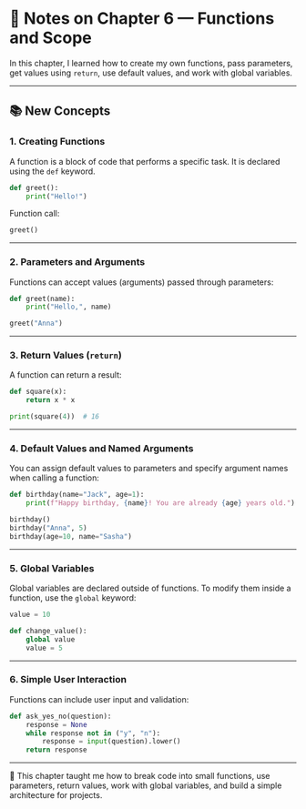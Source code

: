 # 📝 Notes on Chapter 6 — Functions and Scope

In this chapter, I learned how to create my own functions, pass parameters, get values using `return`, use default values, and work with global variables.

---

## 📚 New Concepts

### 1. Creating Functions

A function is a block of code that performs a specific task. It is declared using the `def` keyword.

```python
def greet():
    print("Hello!")
````

Function call:

```python
greet()
```

---

### 2. Parameters and Arguments

Functions can accept values (arguments) passed through parameters:

```python
def greet(name):
    print("Hello,", name)

greet("Anna")
```

---

### 3. Return Values (`return`)

A function can return a result:

```python
def square(x):
    return x * x

print(square(4))  # 16
```

---

### 4. Default Values and Named Arguments

You can assign default values to parameters and specify argument names when calling a function:

```python
def birthday(name="Jack", age=1):
    print(f"Happy birthday, {name}! You are already {age} years old.")

birthday()
birthday("Anna", 5)
birthday(age=10, name="Sasha")
```

---

### 5. Global Variables

Global variables are declared outside of functions. To modify them inside a function, use the `global` keyword:

```python
value = 10

def change_value():
    global value
    value = 5
```

---

### 6. Simple User Interaction

Functions can include user input and validation:

```python
def ask_yes_no(question):
    response = None
    while response not in ("y", "n"):
        response = input(question).lower()
    return response
```

---

📌 This chapter taught me how to break code into small functions, use parameters, return values, work with global variables, and build a simple architecture for projects.
